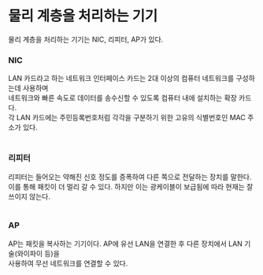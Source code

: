 # 물리 계층을 처리하는 기기
물리 계층을 처리하는 기기는 NIC, 리피터, AP가 있다.<br/>

### NIC
LAN 카드라고 하는 네트워크 인터페이스 카드는 2대 이상의 컴퓨터 네트워크를 구성하는데 사용하며<br/>
네트워크와 빠른 속도로 데이터를 송수신할 수 있도록 컴퓨터 내에 설치하는 확장 카드다.<br/>
각 LAN 카드에는 주민등록번호처럼 각각을 구분하기 위한 고유의 식별번호인 MAC 주소가 있다.<br/>
<br/>

### 리피터
리피터는 들어오는 약해진 신호 정도를 증폭하여 다른 쪽으로 전달하는 장치를 말한다.<br/>
이를 통해 패킷이 더 멀리 갈 수 있다. 하지만 이는 광케이블이 보급됨에 따라 현재는 잘 쓰이지 않는다.<br/>
<br/>

### AP
AP는 패킷을 복사하는 기기이다. AP에 유선 LAN을 연결한 후 다른 장치에서 LAN 기술(와이파이 등)을<br/>
사용하여 무선 네트워크를 연결할 수 있다.<br/>
